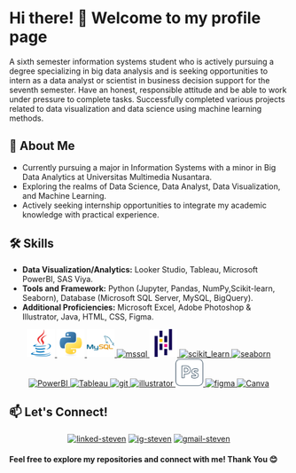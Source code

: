 # Hi there! 👋 Welcome to my profile page

A sixth semester information systems student who is actively pursuing a degree specializing in big data analysis and is seeking opportunities to intern as a data analyst or scientist in business decision support for the seventh semester. Have an honest, responsible attitude and be able to work under pressure to complete tasks. Successfully completed various projects related to data visualization and data science using machine learning methods.

## 🚀 About Me

-  Currently pursuing a major in Information Systems with a minor in Big Data Analytics at Universitas Multimedia Nusantara.
-  Exploring the realms of Data Science, Data Analyst, Data Visualization, and Machine Learning.
-  Actively seeking internship opportunities to integrate my academic knowledge with practical experience.

## 🛠️ Skills

- **Data Visualization/Analytics:** Looker Studio, Tableau, Microsoft PowerBI, SAS Viya.
- **Tools and Framework:** Python (Jupyter, Pandas, NumPy,Scikit-learn, Seaborn), Database (Microsoft SQL Server, MySQL, BigQuery).
- **Additional Proficiencies:** Microsoft Excel, Adobe Photoshop & Illustrator, Java, HTML, CSS, Figma.

<p align="Center">
</a> 
  <a href="https://www.java.com" target="_blank" rel="noreferrer"> <img src="https://raw.githubusercontent.com/devicons/devicon/master/icons/java/java-original.svg" alt="java" width="50" height="50"/> </a> 
  <a href="https://www.python.org" target="_blank" rel="noreferrer"> <img src="https://raw.githubusercontent.com/devicons/devicon/master/icons/python/python-original.svg" alt="python" width="50" height="50"/> </a> 
  <a href="https://www.mysql.com/" target="_blank" rel="noreferrer"> <img src="https://raw.githubusercontent.com/devicons/devicon/master/icons/mysql/mysql-original-wordmark.svg" alt="mysql" width="50" height="50"/> </a> 
  <a href="https://www.microsoft.com/en-us/sql-server" target="_blank" rel="noreferrer"> <img src="https://www.svgrepo.com/show/303229/microsoft-sql-server-logo.svg" alt="mssql" width="50" height="50"/> </a> 
  <a href="https://pandas.pydata.org/" target="_blank" rel="noreferrer"> <img src="https://raw.githubusercontent.com/devicons/devicon/2ae2a900d2f041da66e950e4d48052658d850630/icons/pandas/pandas-original.svg" alt="pandas" width="50" height="50"/> </a> 
  <a href="https://scikit-learn.org/" target="_blank" rel="noreferrer"> <img src="https://upload.wikimedia.org/wikipedia/commons/0/05/Scikit_learn_logo_small.svg" alt="scikit_learn" width="50" height="50"/> </a> 
  <a href="https://seaborn.pydata.org/" target="_blank" rel="noreferrer"> <img src="https://seaborn.pydata.org/_images/logo-mark-lightbg.svg" alt="seaborn" width="50" height="50"/> </a> 
  <a href="https://www.app.powerbi.com/" target="_blank" rel="noreferrer"> <img src="https://upload.vectorlogo.zone/logos/microsoft_powerbi/images/985205ac-fb3d-4c80-97f4-7bc0fec8c67d.svg" alt="PowerBI" width="50" height="50"/> </a> 
  <a href="https://www.tableau.com/" target="_blank" rel="noreferrer"> <img src="https://cdn.worldvectorlogo.com/logos/tableau-software.svg" alt="Tableau" width="50" height="50"/> </a>
  <a href="https://git-scm.com/" target="_blank" rel="noreferrer"> <img src="https://www.vectorlogo.zone/logos/git-scm/git-scm-icon.svg" alt="git" width="50" height="50"/> </a> 
  <a href="https://www.adobe.com/in/products/illustrator.html" target="_blank" rel="noreferrer"> <img src="https://www.vectorlogo.zone/logos/adobe_illustrator/adobe_illustrator-icon.svg" alt="illustrator" width="50" height="50"/> </a> 
  <a href="https://www.photoshop.com/en" target="_blank" rel="noreferrer"> <img src="https://raw.githubusercontent.com/devicons/devicon/master/icons/photoshop/photoshop-line.svg" alt="photoshop" width="50" height="50"/> </a> 
  <a href="https://www.figma.com/" target="_blank" rel="noreferrer"> <img src="https://www.vectorlogo.zone/logos/figma/figma-icon.svg" alt="figma" width="50" height="50"/> </a>  
  <a href="https://www.canva.com/" target="_blank" rel="noreferrer"> <img src="https://www.vectorlogo.zone/logos/canva/canva-icon.svg" alt="Canva" width="50" height="50"/> </a> 
</p>

## 📫 Let's Connect!
<p align = "Center" >
  <a href="https://www.linkedin.com/in/leonardohere/" target="blank"><img align="center" src="https://www.vectorlogo.zone/logos/linkedin/linkedin-ar21.svg" alt="linked-steven"/></a>
  <a href="https://instagram.com/leonardoardo90" target="blank"><img align="center" src="https://www.vectorlogo.zone/logos/instagram/instagram-ar21.svg" alt="ig-steven" /></a>
  <a href="mailto:leonardoardo80@gmail.com" target="blank"><img align="center" src="https://www.vectorlogo.zone/logos/gmail/gmail-ar21.svg" alt="gmail-steven" /></a>
</p>

#### Feel free to explore my repositories and connect with me! Thank You 😊
